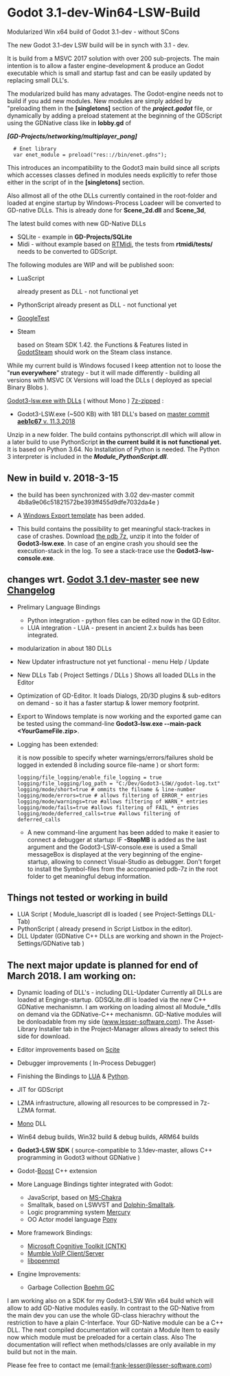 # Godot 3.1-dev-Win64-LSW-Build
Modularized Win x64 build of Godot 3.1-dev - without SCons

The new Godot 3.1-dev LSW build will be in synch with 3.1 - dev.

It is build from a MSVC 2017 solution with over 200 sub-projects.
The main intention is to allow a faster engine-development & produce an Godot executable which is small and startup fast and can be easily updated by replacing small DLL's.

The modularized build has many advatages. The Godot-engine needs not to build if you add new modules. New modules are simply added by "preloading them in the **[singletons]** section of the ***project.godot*** file, or dynamically by adding a preload statement at the beginning of the GDScript using the GDNative class like in **lobby.gd**
 of

***[GD-Projects/networking/multiplayer_pong]***


      # Enet library
      var enet_module = preload("res:://bin/enet.gdns");

This introduces an incompatibility to the Godot3 main build since all scripts which accesses classes defined in modules needs explicitly to refer those either in the script of in the **[singletons]** section.

Also allmost all of the othe DLLs currently contained in the root-folder and loaded at engine startup by Windows-Process Loadeer will be converted to GD-native DLLs. This is already done for **Scene_2d.dll** and **Scene_3d**, 

The latest build comes with new GD-Native DLLs
+ SQLite - example in **GD-Projects/SQLite**
+ Midi - without example based on [RTMidi](https://github.com/thestk/rtmidi), the tests from **rtmidi/tests/** needs to be converted to GDScript.

The following modules are WIP and will be published soon:
+ LuaScript

  already present as DLL - not functional yet
+ PythonScript
  already present as DLL - not functional yet
+ [GoogleTest](https://github.com/google/googletest)
+ Steam

  based on Steam SDK 1.42.
  the Functions & Features listed in [GodotSteam](https://gramps.github.io/GodotSteam/) should work on the Steam class instance.

While my current build is Windows focused I keep attention not to loose the "**run everywhere**" strategy - but it will made differently - building all versions with MSVC (X Versions will load the DLLs ( deployed as special Binary Blobs ).

[Godot3-lsw.exe with DLLs](https://github.com/frank-lesser/Godot3-Win64-LSW-Build/blob/master/Godot3.1dev-dllbuild-lsw-Win64.7z) ( without Mono ) [7z-zipped](http://7-zip.org/download.html) :
+ Godot3-LSW.exe (~500 KB) with 181 DLL's
based on [master commit **aeb1c67** v. 11.3.2018](https://github.com/godotengine/godot/commit/aeb1c67b5b55c769256a8ffc2f9d9095d6fc74da)

Unzip in a new folder. The build contains pythonscript.dll which will allow in a later build to use PythonScript **in the current build it is not functional yet.**
It is based on Python 3.64. No Installation of Python is needed. The Python 3 interpreter is included in the ***Module_PythonScript.dll***.


## New in build v. 2018-3-15
+ the build has been synchronized with 3.02 dev-master commit 4b8a9e06c51821572be393ff455d9dfe7032da4e )
+ A [Windows Export template](https://github.com/frank-lesser/Godot3-Win64-LSW-Build/blob/master/Godot3.1dev-dllbuild-lsw-Win64.tpz) has been added.

+ This build contains the possibility to get meaningful stack-trackes in case of crashes.
Download [the pdb 7z](https://github.com/frank-lesser/https://github.com/frank-lesser/Godot3-Win64-LSW-Build/blob/master/Godot3.1dev-dllbuild-lsw-Win64.7z), unzip it into the folder of **Godot3-lsw.exe**. In case of an engine crash you should see the execution-stack in the log.
To see a stack-trace use the **Godot3-lsw-console.exe**.

## changes wrt. [Godot 3.1 dev-master](https://github.com/godotengine/godot) see new [Changelog](https://github.com/frank-lesser/Godot3-Win64-LSW-Build/blob/master/changlog.md)

+ Prelimary Language Bindings 
  + Python integration - python files can be edited now in the GD Editor.
  + LUA integration - LUA - present in ancient 2.x builds has been integrated.

+ modularization in about 180 DLLs
+ New Updater infrastructure not yet functional - menu Help / Update
+ New DLLs Tab ( Project Settings / DLLs )
  Shows all loaded DLLs in the Editor
+ Optimization of GD-Editor. It loads Dialogs, 2D/3D plugins & sub-editors on demand - so it has a faster startup & lower memory footprint.
+ Export to Windows template is now working and the exported game can be tested using the command-line **Godot3-lsw.exe --main-pack <YourGameFile.zip>**. 
+ Logging has been extended:


  it is now possible to specify wheter warnings/errors/failures shold be logged in extended 8 including source file-name ) or short form:

      logging/file_logging/enable_file_logging = true
      logging/file_logging/log_path = "C:/Dev/Godot3-LSW//godot-log.txt"
      logging/mode/short=true # ommits the filname & line-number 
      logging/mode/errors=true # allows filtering of ERROR_* entries
      logging/mode/warnings=true #allows filtering of WARN_* entries
      logging/mode/fails=true #allows filtering of FAIL_* entries
      logging/mode/deferred_calls=true #allows filtering of deferred_calls

  + A new command-line argument has been added to make it easier to connect a debugger at startup: IF **-StopMB** is added as the last argument and the Godot3-LSW-console.exe is used a Small messageBox is displayed at the very beginning of the engine-startup, allowing to connect Visual-Studio as debugger. Don't forget to install the Symbol-files from the accompanied pdb-7z in the root folder to get meaningful debug information.

## Things not tested or working in build
+ LUA Script ( Module_luascript dll is loaded ( see Project-Settings DLL-Tab)
+ PythonScript ( already presend in Script Listbox in the editor).
+ DLL Updater (GDNative C++ DLLs are working and shown in the Project-Settings/GDNative tab )

## The next major update is planned for end of March 2018. I am working on:

+ Dynamic loading of DLL's - including DLL-Updater
  Currently all DLLs are loaded at Enginge-startup. GDSQLite.dll is loaded via the new C++ GDNative mechanismn. I am working on loading almost all Module_*.dlls on demand via the GDNative-C++ mechanismn. GD-Native modules will be donloadable from my side (www.lesser-software.com). The Asset-Library Installer tab in the Project-Manager allows already to select this side for download.

+ Editor improvements based on [Scite](www.scintilla.org)
+ Debugger improvements ( In-Process Debugger)
+ Finishing the Bindings to [LUA](https://www.lua.org) & [Python](https://www.python.org).
+ JIT for GDScript
+ LZMA infrastructure, allowing all resources to be compressed in 7z-LZMA format.
+ [Mono](https://github.com/mono) DLL
+ Win64 debug builds, Win32 build & debug builds, ARM64 builds
+ **Godot3-LSW SDK** ( source-compatible to 3.1dev-master, allows C++ programming in Godot3 without GDNative )
+ Godot-[Boost](http://www.boost.org) C++ extension

+ More Language Bindings tighter integrated with Godot:
  + JavaScript, based on [MS-Chakra](https://github.com/frank-lesser/ChakraCore)
  + Smalltalk, based on LSWVST and [Dolphin-Smalltalk](https://github.com/dolphinsmalltalk/Dolphin).
  + Logic programming system [Mercury](https://github.com/Mercury-Language/mercury)
  + OO Actor model language [Pony](https://github.com/ponylang)

+ More framework Bindings:
  + [Microsoft Cognitive Toolkit (CNTK)](https://github.com/Microsoft/CNTK)
  + [Mumble VoIP Client/Server](https://github.com/mumble-voip/mumble)
  + [libopenmpt](https://github.com/OpenMPT/openmpt/tree/master/libopenmpt)

+ Engine Improvements:

  + Garbage Collection [Boehm GC](http://www.hboehm.info/gc)

I am working also on a SDK for my Godot3-LSW Win x64 build which will allow to add GD-Native modules easily. In contrast to the GD-Native from the main dev you can use the whole GD-class hierachry without the restriction to have a plain C-Interface. Your GD-Native module can be a C++ DLL.
The next compiled documentation will contain a Module Item to easily now which module must be preloaded for a certain class. Also The documentation will reflect when methods/classes are only available in my build but not in the main.

Please fee free to contact me (email:frank-lesser@lesser-software.com)